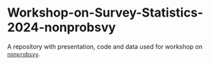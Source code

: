 # Workshop-on-Survey-Statistics-2024-nonprobsvy

A repository with presentation, code and data used for workshop on [`nonprobsvy`](https://github.com/ncn-foreigners/nonprobsvy).
